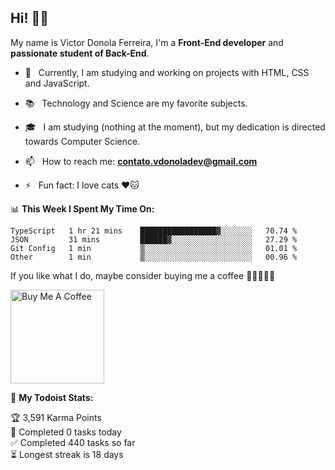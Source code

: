 <h2 align="left">Hi! 👋🏻</h2>  

<p align="left">
	My name is Victor Donola Ferreira, I'm a <strong>Front-End developer</strong> and <strong>passionate student of Back-End</strong>.
</p>

- 🔭 &nbsp; Currently, I am studying and working on projects with HTML, CSS and JavaScript.

- :books: &nbsp; Technology and Science are my favorite subjects.

- 🎓 &nbsp; I am studying (nothing at the moment), but my dedication is directed towards Computer Science.

- 📫 &nbsp; How to reach me: **contato.vdonoladev@gmail.com**

- ⚡️ &nbsp; Fun fact: I love cats ❤️🐱

📊 **This Week I Spent My Time On:**
<!--START_SECTION:waka-->
```text
TypeScript   1 hr 21 mins    █████████████████▓░░░░░░░   70.74 % 
JSON         31 mins         ██████▓░░░░░░░░░░░░░░░░░░   27.29 % 
Git Config   1 min           ▒░░░░░░░░░░░░░░░░░░░░░░░░   01.01 % 
Other        1 min           ▒░░░░░░░░░░░░░░░░░░░░░░░░   00.96 % 
```
<!--END_SECTION:waka-->

If you like what I do, maybe consider buying me a coffee 🥺👉🏻👈🏻

<a href="https://www.buymeacoffee.com/xuxuti" target="_blank"><img src="https://cdn.buymeacoffee.com/buttons/v2/default-red.png" alt="Buy Me A Coffee" width="150" ></a>

🚧 **My Todoist Stats:**
<!-- TODO-IST:START -->
🏆  3,591 Karma Points           
🌸  Completed 0 tasks today           
✅  Completed 440 tasks so far           
⏳  Longest streak is 18 days
<!-- TODO-IST:END -->
